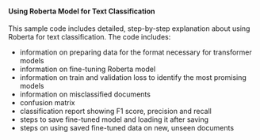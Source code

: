 #### Using Roberta Model for Text Classification

This sample code includes detailed, step-by-step explanation about using Roberta for text classification. The code includes:
* information on preparing data for the format necessary for transformer models
* information on fine-tuning Roberta model
* information on train and validation loss to identify the most promising models
* information on misclassified documents
* confusion matrix
* classification report showing F1 score, precision and recall
* steps to save fine-tuned model and loading it after saving
* steps on using saved fine-tuned data on new, unseen documents
